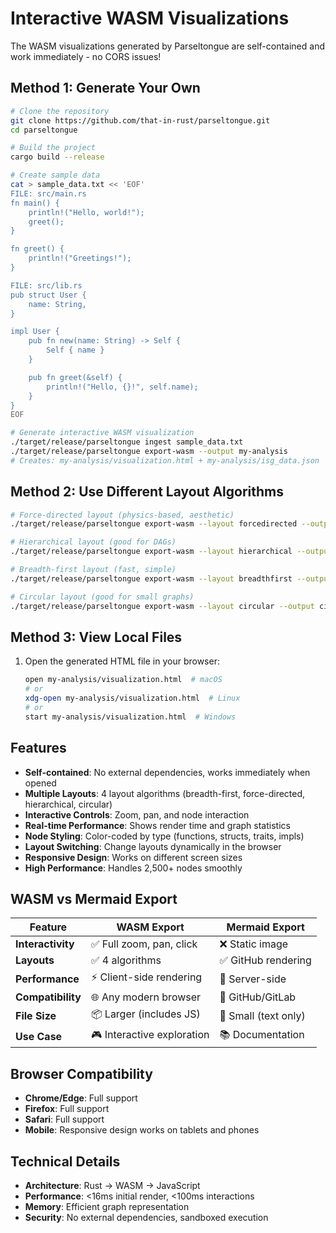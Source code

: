 # Interactive WASM Visualizations

The WASM visualizations generated by Parseltongue are self-contained and work immediately - no CORS issues!

## Method 1: Generate Your Own

```bash
# Clone the repository
git clone https://github.com/that-in-rust/parseltongue.git
cd parseltongue

# Build the project
cargo build --release

# Create sample data
cat > sample_data.txt << 'EOF'
FILE: src/main.rs
fn main() {
    println!("Hello, world!");
    greet();
}

fn greet() {
    println!("Greetings!");
}

FILE: src/lib.rs
pub struct User {
    name: String,
}

impl User {
    pub fn new(name: String) -> Self {
        Self { name }
    }

    pub fn greet(&self) {
        println!("Hello, {}!", self.name);
    }
}
EOF

# Generate interactive WASM visualization
./target/release/parseltongue ingest sample_data.txt
./target/release/parseltongue export-wasm --output my-analysis
# Creates: my-analysis/visualization.html + my-analysis/isg_data.json
```

## Method 2: Use Different Layout Algorithms

```bash
# Force-directed layout (physics-based, aesthetic)
./target/release/parseltongue export-wasm --layout forcedirected --output force-viz/

# Hierarchical layout (good for DAGs)
./target/release/parseltongue export-wasm --layout hierarchical --output hier-viz/

# Breadth-first layout (fast, simple)
./target/release/parseltongue export-wasm --layout breadthfirst --output bfs-viz/

# Circular layout (good for small graphs)
./target/release/parseltongue export-wasm --layout circular --output circ-viz/
```

## Method 3: View Local Files

1. Open the generated HTML file in your browser:
   ```bash
   open my-analysis/visualization.html  # macOS
   # or
   xdg-open my-analysis/visualization.html  # Linux
   # or
   start my-analysis/visualization.html  # Windows
   ```

## Features

- **Self-contained**: No external dependencies, works immediately when opened
- **Multiple Layouts**: 4 layout algorithms (breadth-first, force-directed, hierarchical, circular)
- **Interactive Controls**: Zoom, pan, and node interaction
- **Real-time Performance**: Shows render time and graph statistics
- **Node Styling**: Color-coded by type (functions, structs, traits, impls)
- **Layout Switching**: Change layouts dynamically in the browser
- **Responsive Design**: Works on different screen sizes
- **High Performance**: Handles 2,500+ nodes smoothly

## WASM vs Mermaid Export

| Feature | WASM Export | Mermaid Export |
|---------|-------------|----------------|
| **Interactivity** | ✅ Full zoom, pan, click | ❌ Static image |
| **Layouts** | ✅ 4 algorithms | ✅ GitHub rendering |
| **Performance** | ⚡ Client-side rendering | 🐢 Server-side |
| **Compatibility** | 🌐 Any modern browser | 📝 GitHub/GitLab |
| **File Size** | 📦 Larger (includes JS) | 📄 Small (text only) |
| **Use Case** | 🎮 Interactive exploration | 📚 Documentation |

## Browser Compatibility

- **Chrome/Edge**: Full support
- **Firefox**: Full support
- **Safari**: Full support
- **Mobile**: Responsive design works on tablets and phones

## Technical Details

- **Architecture**: Rust → WASM → JavaScript
- **Performance**: <16ms initial render, <100ms interactions
- **Memory**: Efficient graph representation
- **Security**: No external dependencies, sandboxed execution